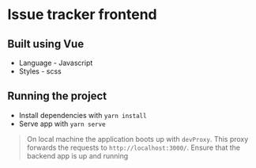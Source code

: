# Issue tracker frontend

## Built using Vue

- Language - Javascript
- Styles - scss

## Running the project

- Install dependencies with `yarn install`
- Serve app with `yarn serve`

> On local machine the application boots up with `devProxy`.
> This proxy forwards the requests to `http://localhost:3000/`.
> Ensure that the backend app is up and running
